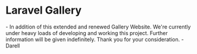 <h1>Laravel Gallery</h1>

<p> - In addition of this extended and renewed Gallery Website. We're currently under heavy loads of developing and working this project. Further information will be given indefinitely. Thank you for your consideration. - Darell </p>